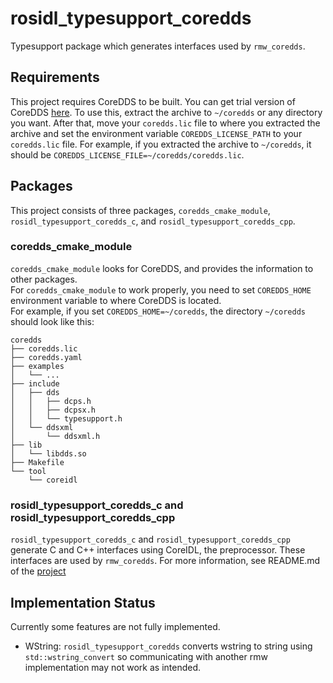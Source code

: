 # rosidl_typesupport_coredds
Typesupport package which generates interfaces used by `rmw_coredds`.

## Requirements
This project requires CoreDDS to be built. You can get trial version of CoreDDS [here](http://www.gurum.cc/coredds/trial).
To use this, extract the archive to `~/coredds` or any directory you want. After that, move your `coredds.lic` file to where you extracted the archive and set the environment variable `COREDDS_LICENSE_PATH` to your `coredds.lic` file. For example, if you extracted the archive to `~/coredds`, it should be `COREDDS_LICENSE_FILE=~/coredds/coredds.lic`.

## Packages
This project consists of three packages, `coredds_cmake_module`, `rosidl_typesupport_coredds_c`, and `rosidl_typesupport_coredds_cpp`.

### coredds_cmake_module
`coredds_cmake_module` looks for CoreDDS, and provides the information to other packages.  
For `coredds_cmake_module` to work properly, you need to set `COREDDS_HOME` environment variable to where CoreDDS is located.  
For example, if you set `COREDDS_HOME=~/coredds`, the directory `~/coredds` should look like this:
```
coredds
├── coredds.lic
├── coredds.yaml
├── examples
│   └── ...
├── include
│   ├── dds
│   │   ├── dcps.h
│   │   ├── dcpsx.h
│   │   └── typesupport.h
│   └── ddsxml
│       └── ddsxml.h
├── lib
│   └── libdds.so
├── Makefile
└── tool
    └── coreidl
```

### rosidl_typesupport_coredds_c and rosidl_typesupport_coredds_cpp
`rosidl_typesupport_coredds_c` and `rosidl_typesupport_coredds_cpp` generate C and C++ interfaces using CoreIDL, the preprocessor. These interfaces are used by `rmw_coredds`. For more information, see README.md of the [project](https://github.com/gurumnet/rmw_coredds)

## Implementation Status
Currently some features are not fully implemented.
- WString: `rosidl_typesupport_coredds` converts wstring to string using `std::wstring_convert` so communicating with another rmw implementation may not work as intended.
